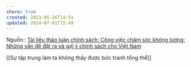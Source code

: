 ```yaml
---
share: true
created: 2023-05-26T14:51
updated: 2024-07-01T15:49
---
```

Nguồn:: [Tài liệu thảo luận chính sách: Công việc chăm sóc không lương: Những vấn đề đặt ra và gợi ý chính sách cho Việt Nam](https://vietnam.un.org/sites/default/files/2019-08/Unpaid_Care_and_Domestic_Work_-_Tieng_Viet.pdf)

[[Sự tập trung làm ta không thấy được bức tranh tổng thể]] 